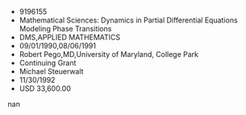 
* 9196155
* Mathematical Sciences: Dynamics in Partial Differential Equations Modeling Phase Transitions
* DMS,APPLIED MATHEMATICS
* 09/01/1990,08/06/1991
* Robert Pego,MD,University of Maryland, College Park
* Continuing Grant
* Michael Steuerwalt
* 11/30/1992
* USD 33,600.00

nan
